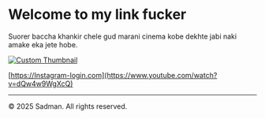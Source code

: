 # Welcome to my link fucker

Suorer baccha khankir chele gud marani cinema kobe dekhte jabi naki amake eka jete hobe.

[![Custom Thumbnail](https://i.imgur.com/0Xq6Q0v.png)](https://www.youtube.com/watch?v=dQw4w9WgXcQ)

[https://Instagram-login.com](https://www.youtube.com/watch?v=dQw4w9WgXcQ)

---

© 2025 Sadman. All rights reserved.

